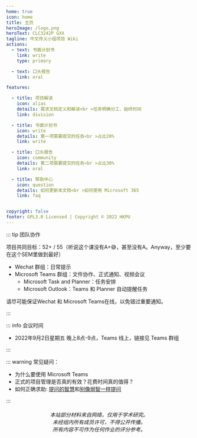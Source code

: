 ```yaml
---
home: true
icon: home
title: 主页
heroImage: /logo.png
heroText: CLC3242P GXX
tagline: 中文传义小组项目 Wiki 
actions:
  - text: 书面计划书
    link: write
    type: primary

  - text: 口头报告
    link: oral

features:

  - title: 项目解读
    icon: alias
    details: 需求文档定义和解读<br >任务明确分工、始终时间
    link: division

  - title: 书面计划书
    icon: write
    details: 第一项需要提交的任务<br >占比20%
    link: write

  - title: 口头报告
    icon: community
    details: 第二项需要提交的任务<br >占比30%
    link: oral

  - title: 帮助中心
    icon: question
    details: 如何更新本文档<br >如何使用 Microsoft 365
    link: faq


copyright: false
footer: GPL3.0 Licensed | Copyright © 2022 HKPU
---
```


::: tip 团队协作

项目共同目标：52+ / 55（听说这个课没有A+😅，甚至没有A。Anyway，至少要在这个SEM里做到最好）

- Wechat 群组：日常提示
- Microsoft Teams 群组：文件协作、正式通知、视频会议
  - Microsoft Task and Planner：任务安排
  - Microsoft Outlook：Teams 和 Planner 自动提醒任务


请尽可能保证Wechat 和 Microsoft Teams在线，以免错过重要通知。

:::

::: info 会议时间

- 2022年9月2日星期五 晚上8点-9点，Teams 线上，链接见 Teams 群组

:::

::: warning 常见疑问：

- 为什么要使用 Microsoft Teams
- 正式的项目管理是否真的有效？花费时间真的值得？
- 如何正确求助: [提问的智慧](https://github.com/ryanhanwu/How-To-Ask-Questions-The-Smart-Way/blob/master/README-zh_CN.md)和[别像弱智一样提问](https://github.com/tangx/Stop-Ask-Questions-The-Stupid-Ways/blob/master/README.md)

:::

<h6 style="text-align:center">
本站部分材料来自网络，仅用于学术研究。
<br>
未经组内所有成员许可，不得公开传播。
<br>
所有内容不可作为任何作业的评分参考。
</h6>
